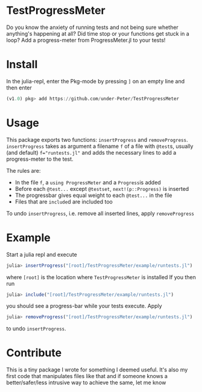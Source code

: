 # TestProgressMeter

Do you know the anxiety of running tests and not being sure whether anything's happening at all?
Did time stop or your functions get stuck in a loop?
Add a progress-meter from ProgressMeter.jl to your tests!


# Install
In the julia-repl, enter the Pkg-mode by pressing `]` on an empty line and then enter
```julia
(v1.0) pkg> add https://github.com/under-Peter/TestProgressMeter
```

# Usage
This package exports two functions: `insertProgress` and `removeProgress`.
`insertProgress` takes as argument a filename `f` of a file with `@test`s,
usually (and default) `f="runtests.jl"` and adds the necessary lines to add a progress-meter to the test.

The rules are:
- In the file `f`, a `using ProgressMeter` and a `Progress`is added
- Before each `@test...` except `@testset`, `next!(p::Progress)` is inserted
- The progressbar gives equal weight to each `@test...` in the file
- Files that are `include`d are included too

To undo `insertProgress`, i.e. remove all inserted lines, apply `removeProgress`

# Example
Start a julia repl and execute
```julia
julia> insertProgress("[root]/TestProgressMeter/example/runtests.jl")
```
where `[root]` is the location where `TestProgressMeter` is installed
If you then run
```julia
julia> include("[root]/TestProgressMeter/example/runtests.jl")
```
you should see a progress-bar while your tests execute.
Apply
```julia
julia> removeProgress("[root]/TestProgressMeter/example/runtests.jl")
```
to undo `insertProgress`.

# Contribute

This is a tiny package I wrote for something I deemed useful. It's also my first code that manipulates files like that and if someone knows a better/safer/less intrusive way to achieve the same, let me know
